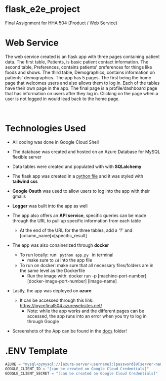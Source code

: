 # flask_e2e_project
Final Assignment for HHA 504 (Product / Web Service)

# Web Service

The web service created is an flask app with three pages containing patient data. The first table, Patients, is basic patient contact information. The second table, Preferences, contains patients' preferences for things like foods and shows. The third table, Demographics, contains information on patients' demographics. The app has 5 pages. The first being the home page that welcomes users and also allows them to log in. Each of the tables have their own page in the app. The final page is a profile/dashboard page that has information on users after they log in. Clicking on the page when a user is not logged in would lead back to the home page. 

</br>

# Technologies Used

+ All coding was done in Google Cloud Shell
+ The database was created and hosted on an Azure Database for MySQL flexible server
+ Data tables were created and populated with with **SQLalchemy**
+ The flask app was created in a [python file](https://github.com/joyc3lin/flask_e2e_project/blob/main/app/app.py) and it was styled with **tailwind css**
+ **Google Oauth** was used to allow users to log into the app with their gmails
+ **Logger** was built into the app as well
+ The app also offers an **API service**, specific queries can be made through the URL to pull up specific information from each table
  +   At the end of the URL for the three tables, add a '?' and  [column_name]=[specific_result]
+ The app was also conainerized through **docker**
  + To run locally: run <code> python app.py </code> in terminal
    + make sure to <code>cd</code> into the app file
  + To run on docker: make sure that all necessary files/folders are in the same level as the Dockerfile
    + Run the image with: docker run -p [machine-port-number]:[docker-image-port-number] [image-name]
+ Lastly, the app was deployed on **azure**
  + It can be accessed through this link: https://joycefinal504.azurewebsites.net/
    + Note: while the app works and the different pages can be accessed, the app runs into an error when you try to log in through Google

+ Screenshots of the App can be found in the [docs](https://github.com/joyc3lin/flask_e2e_project/tree/main/docs) folder!
  </br>

# .ENV Template 

```python 
AZURE = "mysql+pymysql://[azure-server-username]:[password]@[server-name]/[db-name]"
GOOGLE_CLIENT_ID = "[can be created on Google Cloud Credentials]"
GOOGLE_CLIENT_SECRET = "[can be created on Google Cloud Credentials]"
```

